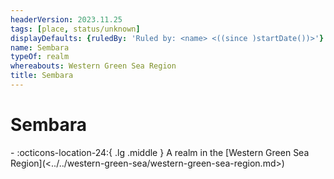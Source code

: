 ```yaml
---
headerVersion: 2023.11.25
tags: [place, status/unknown]
displayDefaults: {ruledBy: 'Ruled by: <name> <((since )startDate())>'}
name: Sembara
typeOf: realm
whereabouts: Western Green Sea Region
title: Sembara
---
```


# Sembara
<div class="grid cards ext-narrow-margin ext-one-column" markdown>
-    :octicons-location-24:{ .lg .middle } A realm in the [Western Green Sea Region](<../../western-green-sea/western-green-sea-region.md>)  
</div>


<script src="https://unpkg.com/leaflet@1.9.4/dist/leaflet.js"
integrity="sha256-20nQCchB9co0qIjJZRGuk2/Z9VM+kNiyxNV1lvTlZBo=" crossorigin="" ></script>


<div id="region-map-sembara" class="ext-map-container"></div>

<script type="text/javascript">
    document.addEventListener("DOMContentLoaded", function () {

            var map = L.map('region-map-sembara', {
                crs: L.CRS.Simple,
                minZoom: -1,
                maxZoom: 3
            });

            
            // this bounds must be in the form [y,x], [y,x]
            // it will typically be, in the yaml, 
            // bounds:
            //  - [0,0]
            //  - [100,100]

            var bounds = [0, 0], [2468, 2308];

            // this has to be the path, i.e. what was working for me was /assets/world-map-01-02.png
            var image = L.imageOverlay('/assets/sembara-regions.png', bounds).addTo(map);
            map.setView( [1200, 1200], 0);
        })
</script>







